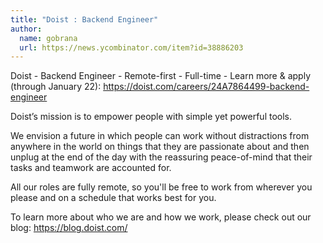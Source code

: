 ```yaml
---
title: "Doist : Backend Engineer"
author:
  name: gobrana
  url: https://news.ycombinator.com/item?id=38886203
---
```

Doist - Backend Engineer - Remote-first - Full-time - Learn more &amp; apply (through January 22): <a href="https:&#x2F;&#x2F;doist.com&#x2F;careers&#x2F;24A7864499-backend-engineer" rel="nofollow">https:&#x2F;&#x2F;doist.com&#x2F;careers&#x2F;24A7864499-backend-engineer</a>

Doist’s mission is to empower people with simple yet powerful tools.

We envision a future in which people can work without distractions from anywhere in the world on things that they are passionate about and then unplug at the end of the day with the reassuring peace-of-mind that their tasks and teamwork are accounted for.

All our roles are fully remote, so you&#x27;ll be free to work from wherever you please and on a schedule that works best for you.

To learn more about who we are and how we work, please check out our blog: <a href="https:&#x2F;&#x2F;blog.doist.com&#x2F;" rel="nofollow">https:&#x2F;&#x2F;blog.doist.com&#x2F;</a>
